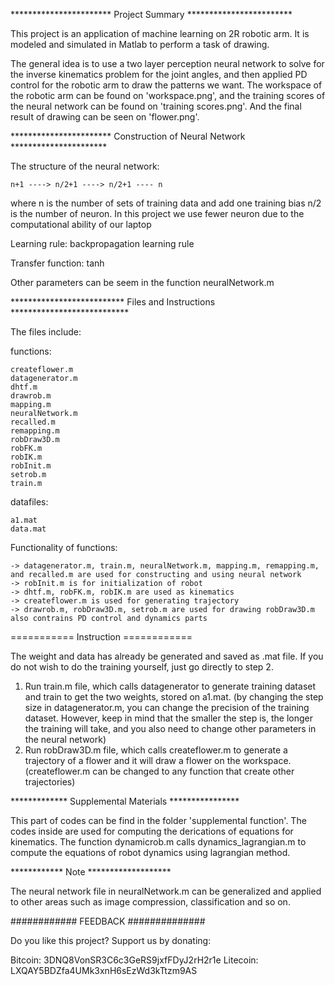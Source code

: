 *********************** Project Summary ************************ 

This project is an application of machine learning on 2R robotic arm. It is modeled and simulated in Matlab to perform a task of drawing.

The general idea is to use a two layer perception neural network to solve for the inverse kinematics problem for the joint angles, and then applied PD control for the robotic arm to draw the patterns we want. The workspace of the robotic arm can be found on 'workspace.png', and the training scores of the neural network can be found on 'training scores.png'. And the final result of drawing can be seen on 'flower.png'.

*********************** Construction of Neural Network **********************

The structure of the neural network: 

    n+1 ----> n/2+1 ----> n/2+1 ---- n
    
where n is the number of sets of training data and add one training bias n/2 is the number of neuron. In this project we use fewer neuron due to the computational ability of our laptop

Learning rule:
    backpropagation learning rule
    
Transfer function:
    tanh
    
Other parameters can be seem in the function neuralNetwork.m

************************** Files and Instructions ***************************

The files include:

functions: 

	createflower.m
	datagenerator.m
 	dhtf.m
	drawrob.m
	mapping.m
	neuralNetwork.m
	recalled.m
	remapping.m
	robDraw3D.m
	robFK.m
	robIK.m
	robInit.m
	setrob.m
	train.m
datafiles:

	a1.mat
	data.mat
Functionality of functions:

	-> datagenerator.m, train.m, neuralNetwork.m, mapping.m, remapping.m, and recalled.m are used for constructing and using neural network
	-> robInit.m is for initialization of robot
	-> dhtf.m, robFK.m, robIK.m are used as kinematics
	-> createflower.m is used for generating trajectory
	-> drawrob.m, robDraw3D.m, setrob.m are used for drawing robDraw3D.m also contrains PD control and dynamics parts

=========== Instruction ============

The weight and data has already be generated and saved as .mat file. If you do not 
wish to do the training yourself, just go directly to step 2.

1. Run train.m file, which calls datagenerator to generate training dataset and train
   to get the two weights, stored on a1.mat. (by changing the step size in datagenerator.m,
   you can change the precision of the training dataset. However, keep in mind that the
   smaller the step is, the longer the training will take, and you also need to change other
   parameters in the neural network)
2. Run robDraw3D.m file, which calls createflower.m to generate a trajectory of a flower
   and it will draw a flower on the workspace. (createflower.m can be changed to any function
   that create other trajectories)

************* Supplemental Materials ****************

This part of codes can be find in the folder 'supplemental function'. The codes inside are
used for computing the derications of equations for kinematics. The function dynamicrob.m
calls dynamics_lagrangian.m to compute the equations of robot dynamics using lagrangian
method.
	
************ Note *******************

The neural network file in neuralNetwork.m can be generalized and applied to other
areas such as image compression, classification and so on. 

############ FEEDBACK ##############

Do you like this project? Support us by donating:

Bitcoin: 3DNQ8VonSR3C6c3GeRS9jxfFDyJ2rH2r1e
Litecoin: LXQAY5BDZfa4UMk3xnH6sEzWd3kTtzm9AS


